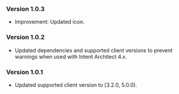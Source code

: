 ### Version 1.0.3

- Improvement: Updated icon.

### Version 1.0.2

- Updated dependencies and supported client versions to prevent warnings when used with Intent Architect 4.x.

### Version 1.0.1

- Updated supported client version to [3.2.0, 5.0.0).
